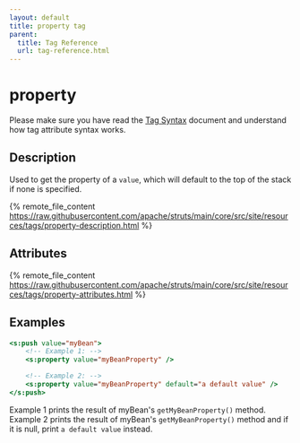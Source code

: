 ```yaml
---
layout: default
title: property tag
parent:
  title: Tag Reference
  url: tag-reference.html
---
```


# property

Please make sure you have read the [Tag Syntax](tag-syntax) document and understand how tag attribute syntax works.

## Description

Used to get the property of a `value`, which will default to the top of the stack if none is specified.

{% remote_file_content https://raw.githubusercontent.com/apache/struts/main/core/src/site/resources/tags/property-description.html %}

## Attributes

{% remote_file_content https://raw.githubusercontent.com/apache/struts/main/core/src/site/resources/tags/property-attributes.html %}

## Examples

```jsp
<s:push value="myBean">
    <!-- Example 1: -->
    <s:property value="myBeanProperty" />

    <!-- Example 2: -->
    <s:property value="myBeanProperty" default="a default value" />
</s:push>
```

Example 1 prints the result of myBean's `getMyBeanProperty()` method.
Example 2 prints the result of myBean's `getMyBeanProperty()` method and if it is null, print `a default value` instead.
